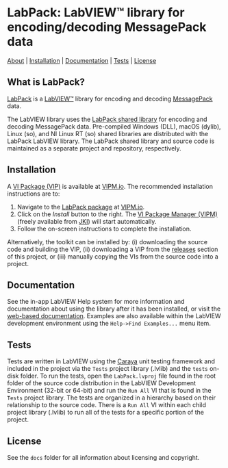 # LabPack: LabVIEW&trade; library for encoding/decoding MessagePack data

[About](#what-is-labpack) | [Installation](#installation) | [Documentation](#documentation) | [Tests](#tests) | [License](#license)

## What is LabPack?

[LabPack](http://sine.ni.com/nips/cds/view/p/lang/en/nid/215388) is a [LabVIEW&trade;](http://www.ni.com/labview) library for encoding and decoding [MessagePack](http://msgpack.org) data. 

The LabVIEW library uses the [LabPack shared library](https://github.com/fieldrndservices/labpack-c) for encoding and decoding MessagePack data. Pre-compiled Windows (DLL), macOS (dylib), Linux (so), and NI Linux RT (so) shared libraries are distributed with the LabPack LabVIEW library. The LabPack shared library and source code is maintained as a separate project and repository, respectively.

## Installation

A [VI Package (VIP)](https://www.vipm.io/package/field_rnd_services_labpack/) is available at [VIPM.io](https://www.vipm.io). The recommended installation instructions are to:

1. Navigate to the [LabPack package](https://www.vipm.io/package/field_rnd_services_labpack/) at [VIPM.io](https://www.vipm.io/).
2. Click on the _Install_ button to the right. The [VI Package Manager (VIPM)](https://www.vipm.io/download/) (freely available from [JKI](https://jki.net)) will start automatically.
3. Follow the on-screen instructions to complete the installation.

Alternatively, the toolkit can be installed by: (i) downloading the source code and building the VIP, (ii) downloading a VIP from the [releases](https://github.com/fieldrndservices/labpack/releases) section of this project, or (iii) manually copying the VIs from the source code into a project.

## Documentation

See the in-app LabVIEW Help system for more information and documentation about using the library after it has been installed, or visit the [web-based documentation](https://help.fieldrndservices.com/labpack). Examples are also available within the LabVIEW development environment using the `Help->Find Examples...` menu item.

## Tests

Tests are written in LabVIEW using the [Caraya](https://github.com/JKISoftware/Caraya) unit testing framework and included in the project via the `Tests` project library (.lvlib) and the `tests` on-disk folder. To run the tests, open the `LabPack.lvproj` file found in the root folder of the source code distribution in the LabVIEW Development Environment (32-bit or 64-bit) and run the `Run All` VI that is found in the `Tests` project library. The tests are organized in a hierarchy based on their relationship to the source code. There is a `Run All` VI within each child project library (.lvlib) to run all of the tests for a specific portion of the project.

## License

See the `docs` folder for all information about licensing and copyright.

